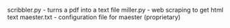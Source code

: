 
scribbler.py - turns a pdf into a text file
miller.py    - web scraping to get html text
maester.txt  - configuration file for maester (proprietary)

